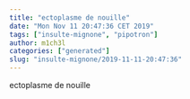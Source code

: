 ```yaml
---
title: "ectoplasme de nouille"
date: "Mon Nov 11 20:47:36 CET 2019"
tags: ["insulte-mignone", "pipotron"]
author: m1ch3l
categories: ["generated"]
slug: "insulte-mignone/2019-11-11-20:47:36"
---
```


ectoplasme de nouille
